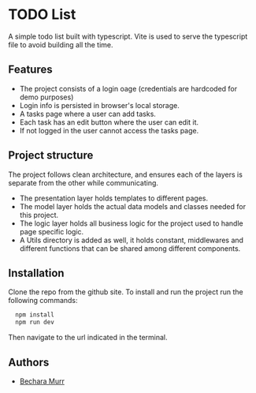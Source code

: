 # TODO List

A simple todo list built with typescript. Vite is used to serve the typescript file to avoid building all the time.

## Features

- The project consists of a login oage (credentials are hardcoded for demo purposes)
- Login info is persisted in browser's local storage.
- A tasks page where a user can add tasks.
- Each task has an edit button where the user can edit it.
- If not logged in the user cannot access the tasks page.

## Project structure

The project follows clean architecture, and ensures each of the layers is separate from the other while communicating.

- The presentation layer holds templates to different pages.
- The model layer holds the actual data models and classes needed for this project.
- The logic layer holds all business logic for the project used to handle page specific logic.
- A Utils directory is added as well, it holds constant, middlewares and different functions that can be shared among different components.

## Installation

Clone the repo from the github site.
To install and run the project run the following commands:

```bash
  npm install
  npm run dev
```

Then navigate to the url indicated in the terminal.

## Authors

- [Bechara Murr](bechara.murr@outlook.com)
